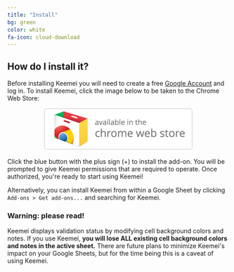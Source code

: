 ```yaml
---
title: "Install"
bg: green
color: white
fa-icon: cloud-download
---
```


## How do I install it?

Before installing Keemei you will need to create a free [Google Account](https://accounts.google.com/signUp) and log in. To install Keemei, click the image below to be taken to the Chrome Web Store:

<div style="text-align:center">
  <a href="https://gsuite.google.com/marketplace/app/keemei/686675212969" target="_blank">
    <img src="img/web-store-badge-border.png" alt="Available in the G Suite Marketplace" />
  </a>
</div>
<p></p>

Click the blue button with the plus sign (+) to install the add-on. You will be prompted to give Keemei permissions that are required to operate. Once authorized, you're ready to start using Keemei!

Alternatively, you can install Keemei from within a Google Sheet by clicking `Add-ons > Get add-ons...` and searching for Keemei.

### Warning: please read!

Keemei displays validation status by modifying cell background colors and notes. If you use Keemei, **you will lose ALL existing cell background colors and notes in the active sheet.** There are future plans to minimize Keemei's impact on your Google Sheets, but for the time being this is a caveat of using Keemei.

